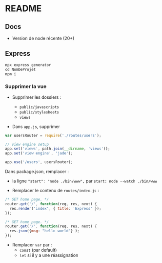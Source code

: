 # README

## Docs

- Version de node récente (20+)

## Express

```js
npx express generator
cd NomDeProjet
npm i
```

### Supprimer la vue

- Supprimer les dossiers :
  - `public/javascripts`
  - `public/stylesheets`
  - `views`

- Dans `app.js`, supprimer

```js
var usersRouter = require('./routes/users');

// view engine setup
app.set('views', path.join(__dirname, 'views'));
app.set('view engine', 'jade');

app.use('/users', usersRouter);
```

Dans package.json, remplacer :

- la ligne `"start": "node ./bin/www",` par `start: node --watch ./bin/www`

- Remplacer le contenu de `routes/index.js` :

```js
/* GET home page. */
router.get('/', function(req, res, next) {
  res.render('index', { title: 'Express' });
});
```

```js
/* GET home page. */
router.get('/', function(req, res, next) {
  res.json({msg: "hello world"} );
});
```

- Remplacer `var` par :
  - `const` (par default)
  - `let` si il y a une réassignation
